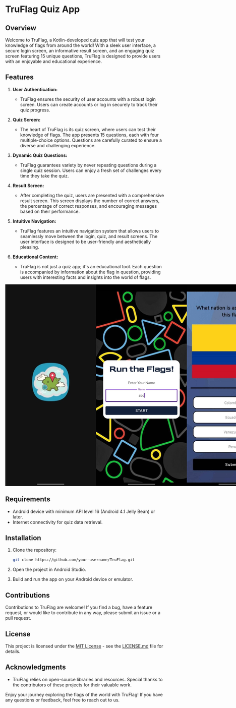 # TruFlag Quiz App

## Overview

Welcome to TruFlag, a Kotlin-developed quiz app that will test your knowledge of flags from around the world! With a sleek user interface, a secure login screen, an informative result screen, and an engaging quiz screen featuring 15 unique questions, TruFlag is designed to provide users with an enjoyable and educational experience.

## Features

1. **User Authentication:**
   - TruFlag ensures the security of user accounts with a robust login screen. Users can create accounts or log in securely to track their quiz progress.

2. **Quiz Screen:**
   - The heart of TruFlag is its quiz screen, where users can test their knowledge of flags. The app presents 15 questions, each with four multiple-choice options. Questions are carefully curated to ensure a diverse and challenging experience.

3. **Dynamic Quiz Questions:**
   - TruFlag guarantees variety by never repeating questions during a single quiz session. Users can enjoy a fresh set of challenges every time they take the quiz.

4. **Result Screen:**
   - After completing the quiz, users are presented with a comprehensive result screen. This screen displays the number of correct answers, the percentage of correct responses, and encouraging messages based on their performance.

5. **Intuitive Navigation:**
   - TruFlag features an intuitive navigation system that allows users to seamlessly move between the login, quiz, and result screens. The user interface is designed to be user-friendly and aesthetically pleasing.

6. **Educational Content:**
   - TruFlag is not just a quiz app; it's an educational tool. Each question is accompanied by information about the flag in question, providing users with interesting facts and insights into the world of flags.

<div style="display:flex;flex-direction:row">
  <img src="/screenshots/logo.jpg" alt="Logo" width=300/>
  <img src="/screenshots/login_page.jpg" alt="Login Screen" width=300/>
  <img src="/screenshots/quiz_page.jpg" alt="Quiz Screen" width=300/>
  <img src="/screenshots/quiz_page_with_correct_answer.jpg" alt="Correctly Answered" width=300/>
  <img src="/screenshots/quiz_page_with_incorrect_answer.jpg" alt="Incorrectly Answered" width=300/>
  <img src="/screenshots/result_screen.jpg" alt="Result Screen" width=300/>
</div>

## Requirements

- Android device with minimum API level 16 (Android 4.1 Jelly Bean) or later.
- Internet connectivity for quiz data retrieval.

## Installation

1. Clone the repository:
   ```bash
   git clone https://github.com/your-username/TruFlag.git
   ```

2. Open the project in Android Studio.

3. Build and run the app on your Android device or emulator.

## Contributions

Contributions to TruFlag are welcome! If you find a bug, have a feature request, or would like to contribute in any way, please submit an issue or a pull request.

## License

This project is licensed under the [MIT License](LICENSE.md) - see the [LICENSE.md](LICENSE.md) file for details.

## Acknowledgments

- TruFlag relies on open-source libraries and resources. Special thanks to the contributors of these projects for their valuable work.

Enjoy your journey exploring the flags of the world with TruFlag! If you have any questions or feedback, feel free to reach out to us.
